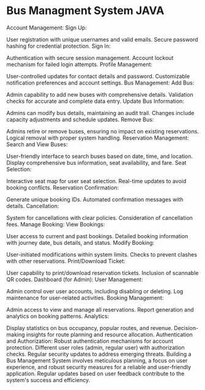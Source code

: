 # Bus Managment System JAVA 
Account Management:
Sign Up:

User registration with unique usernames and valid emails.
Secure password hashing for credential protection.
Sign In:

Authentication with secure session management.
Account lockout mechanism for failed login attempts.
Profile Management:

User-controlled updates for contact details and password.
Customizable notification preferences and account settings.
Bus Management:
Add Bus:

Admin capability to add new buses with comprehensive details.
Validation checks for accurate and complete data entry.
Update Bus Information:

Admins can modify bus details, maintaining an audit trail.
Changes include capacity adjustments and schedule updates.
Remove Bus:

Admins retire or remove buses, ensuring no impact on existing reservations.
Logical removal with proper system handling.
Reservation Management:
Search and View Buses:

User-friendly interface to search buses based on date, time, and location.
Display comprehensive bus information, seat availability, and fare.
Seat Selection:

Interactive seat map for user seat selection.
Real-time updates to avoid booking conflicts.
Reservation Confirmation:

Generate unique booking IDs.
Automated confirmation messages with details.
Cancellation:

System for cancellations with clear policies.
Consideration of cancellation fees.
Manage Booking:
View Bookings:

User access to current and past bookings.
Detailed booking information with journey date, bus details, and status.
Modify Booking:

User-initiated modifications within system limits.
Checks to prevent clashes with other reservations.
Print/Download Ticket:

User capability to print/download reservation tickets.
Inclusion of scannable QR codes.
Dashboard (for Admin):
User Management:

Admin control over user accounts, including disabling or deleting.
Log maintenance for user-related activities.
Booking Management:

Admin access to view and manage all reservations.
Report generation and analytics on booking patterns.
Analytics:

Display statistics on bus occupancy, popular routes, and revenue.
Decision-making insights for route planning and resource allocation.
Authentication and Authorization:
Robust authentication mechanisms for account protection.
Different user roles (admin, regular user) with authorization checks.
Regular security updates to address emerging threats.
Building a Bus Management System involves meticulous planning, a focus on user experience, and robust security measures for a reliable and user-friendly application. Regular updates based on user feedback contribute to the system's success and efficiency.
